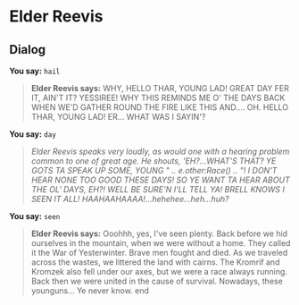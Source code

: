 # Elder Reevis


## Dialog

**You say:** `hail`



>**Elder Reevis says:** WHY, HELLO THAR, YOUNG LAD! GREAT DAY FER IT, AIN'T IT? YESSIREE! WHY THIS REMINDS ME O' THE DAYS BACK WHEN WE'D GATHER ROUND THE FIRE LIKE THIS AND.... OH. HELLO THAR, YOUNG LAD!  ER...  WHAT WAS I SAYIN'?

**You say:** `day`



>*Elder Reevis speaks very loudly, as would one with a hearing problem common to one of great age. He shouts, 'EH?...WHAT'S THAT? YE GOTS TA SPEAK UP SOME, YOUNG " .. e.other:Race() .. "! I DON'T HEAR NONE TOO GOOD THESE DAYS! SO YE WANT TA HEAR ABOUT THE OL' DAYS, EH?! WELL BE SURE'N I'LL TELL YA! BRELL KNOWS I SEEN IT ALL! HAAHAAHAAAA!...hehehee...heh...huh?*

**You say:** `seen`



>**Elder Reevis says:** Ooohhh, yes, I've seen plenty. Back before we hid ourselves in the mountain, when we were without a home. They called it the War of Yesterwinter. Brave men fought and died. As we traveled across the wastes, we littered the land with cairns. The Kromrif and Kromzek also fell under our axes, but we were a race always running. Back then we were united in the cause of survival. Nowadays, these younguns... Ye never know.
end
